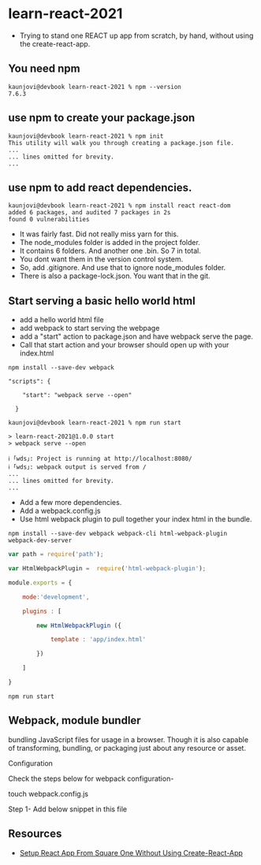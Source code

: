 # learn-react-2021

- Trying to stand one REACT up app from scratch, by hand, without using the create-react-app. 

## You need npm 

```
kaunjovi@devbook learn-react-2021 % npm --version 
7.6.3
```

## use npm to create your package.json 

```
kaunjovi@devbook learn-react-2021 % npm init
This utility will walk you through creating a package.json file.
... 
... lines omitted for brevity. 
... 
```

## use npm to add react dependencies. 

```
kaunjovi@devbook learn-react-2021 % npm install react react-dom
added 6 packages, and audited 7 packages in 2s
found 0 vulnerabilities
```

- It was fairly fast. Did not really miss yarn for this. 
- The node_modules folder is added in the project folder. 
- It contains 6 folders. And another one .bin. So 7 in total. 
- You dont want them in the version control system. 
- So, add .gitignore. And use that to ignore node_modules folder. 
- There is also a package-lock.json. You want that in the git. 


## Start serving a basic hello world html

- add a hello world html file
- add webpack to start serving the webpage
- add a "start" action to package.json and have webpack serve the page. 
- Call that start action and your browser should open up with your index.html

```
npm install --save-dev webpack
```

```
"scripts": {

    "start": "webpack serve --open"

  }
```

```
kaunjovi@devbook learn-react-2021 % npm run start 

> learn-react-2021@1.0.0 start
> webpack serve --open

ℹ ｢wds｣: Project is running at http://localhost:8080/
ℹ ｢wds｣: webpack output is served from /
... 
... lines omitted for brevity. 
... 
```


- Add a few more dependencies. 
- Add a webpack.config.js 
- Use html webpack plugin to pull together your index html in the bundle. 


```
npm install --save-dev webpack webpack-cli html-webpack-plugin webpack-dev-server
```

```javascript
var path = require('path');

var HtmlWebpackPlugin =  require('html-webpack-plugin');

module.exports = {

    mode:'development',

    plugins : [

        new HtmlWebpackPlugin ({

            template : 'app/index.html'

        })

    ]

}
```
```
npm run start 
```




## Webpack, module bundler 

bundling JavaScript files for usage in a browser. 
Though it is also capable of transforming, bundling, or packaging just about any resource or asset.

Configuration


Check the steps below for webpack configuration-

touch webpack.config.js

Step 1- Add below snippet in this file


## Resources 

- [Setup React App From Square One Without Using Create-React-App](https://www.srijan.net/blog/setup-react-app-from-square-one-without-using-create-react-app)
